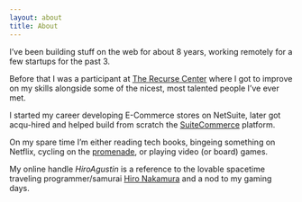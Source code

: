 ```yaml
---
layout: about
title: About
---
```


I’ve been building stuff on the web for about 8 years, working remotely for a few startups for the past 3.

Before that I was a participant at [The Recurse Center](https://www.recurse.com/) where I got to improve on my skills alongside some of the nicest, most talented people I’ve ever met.

I started my career developing E-Commerce stores on NetSuite, later got acqu-hired and helped build from scratch the [SuiteCommerce](http://www.netsuite.com/portal/products/suitecommerce.shtml) platform.

On my spare time I’m either reading tech books, bingeing something on Netflix, cycling on the [promenade](https://www.tripadvisor.com/ShowUserReviews-g294323-d2233045-r196103509-Rambla_de_Montevideo-Montevideo_Montevideo_Department.html), or playing video (or board) games.

My online handle *HiroAgustin* is a reference to the lovable spacetime traveling programmer/samurai [Hiro Nakamura](https://en.wikipedia.org/wiki/Hiro_Nakamura) and a nod to my gaming days.
